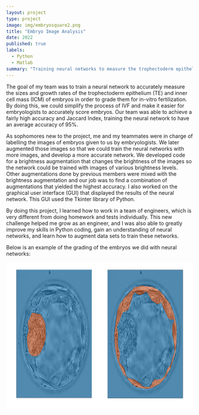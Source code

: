 ```yaml
---
layout: project
type: project
image: img/embryosquare2.png
title: "Embryo Image Analysis"
date: 2022
published: true
labels:
  - Python
  - Matlab
summary: "Training neural networks to measure the trophectoderm epithelium (TE) and inner cell mass (ICM) sizes and growth rate of embryos for use in in-vitro fertilization."
---
```

The goal of my team was to train a neural network to accurately measure the sizes and growth rates of the trophectoderm epithelium (TE) and inner cell mass (ICM) of embryos in order to grade them for in-vitro fertilization. By doing this, we could simplify the process of IVF and make it easier for embryologists to accurately score embryos. Our team was able to achieve a fairly high accuracy and Jaccard Index, training the neural network to have an average accuracy of 95%.

As sophomores new to the project, me and my teammates were in charge of labelling the images of embryos given to us by embryologists. We later augmented those images so that we could train the neural networks with more images, and develop a more accurate network. We developed code for a brightness augmentation that changes the brightness of the images so the network could be trained with images of various brightness levels. Other augmentations done by previous members were mixed with the brightness augmentation and our job was to find a combination of augmentations that yielded the highest accuracy. I also worked on the graphical user interface (GUI) that displayed the results of the neural network. This GUI used the Tkinter library of Python.

By doing this project, I learned how to work in a team of engineers, which is very different from doing homework and tests individually. This new challenge helped me grow as an engineer, and I was also able to greatly improve my skills in Python coding, gain an understanding of neural networks, and learn how to augment data sets to train these networks.

Below is an example of the grading of the embryos we did with neural networks:

<img src="../img/microvip.png" width="750" height="400">

